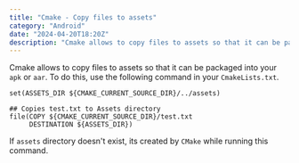 ```yaml
---
title: "Cmake - Copy files to assets"
category: "Android"
date: "2024-04-20T18:20Z"
description: "Cmake allows to copy files to assets so that it can be packaged into your `apk` or `aar`."
---
```

Cmake allows to copy files to assets so that it can be packaged into your `apk` or `aar`.
To do this, use the following command in your `CmakeLists.txt`. 

```
set(ASSETS_DIR ${CMAKE_CURRENT_SOURCE_DIR}/../assets)

## Copies test.txt to Assets directory
file(COPY ${CMAKE_CURRENT_SOURCE_DIR}/test.txt
     DESTINATION ${ASSETS_DIR})

```
If `assets` directory doesn't exist, its created by `CMake` while running this command.